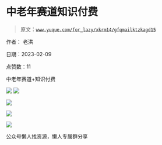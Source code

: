 # 中老年赛道知识付费

> 原文：[`www.yuque.com/for_lazy/xkrm14/gfqmailktzkagd15`](https://www.yuque.com/for_lazy/xkrm14/gfqmailktzkagd15)



作者： 老洪



日期：2023-02-09



点赞数：11

<ne-hole id="u52dae957" data-lake-id="u52dae957">

中老年赛道+知识付费



![](img/d1f7fb2a7a544af9d0d1575ab164dae3.png)  <ne-p id="u36831e28" data-lake-id="u36831e28">![](img/ae37446e515a3482e7ac6124a83517a7.png)



![](img/d6fb7d12f239fbf87265ce7f7d8d6523.png)



![](img/dd455575988161208517dd99c95a8838.png)



![](img/cf92e6887bcc5a38ec0c65fed4df732e.png)

<ne-hole id="u16f54250" data-lake-id="u16f54250">

公众号懒人找资源，懒人专属群分享

</ne-hole></ne-p></ne-hole>